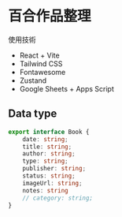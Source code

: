 # 百合作品整理

使用技術
* React + Vite
* Tailwind CSS
* Fontawesome
* Zustand
* Google Sheets + Apps Script

## Data type
```ts
export interface Book {
    date: string;
    title: string;
    author: string;
    type: string;
    publisher: string;
    status: string;
    imageUrl: string;
    notes: string
    // category: string;
}
```